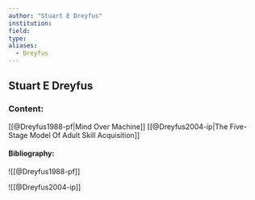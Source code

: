 ```yaml
---
author: "Stuart E Dreyfus"
institution:
field:
type:
aliases:
  - Dreyfus
---
```


## Stuart E Dreyfus

### Content:
[[@Dreyfus1988-pf|Mind Over Machine]]
[[@Dreyfus2004-ip|The Five-Stage Model Of Adult Skill Acquisition]]

#### Bibliography:

![[@Dreyfus1988-pf]]

![[@Dreyfus2004-ip]]